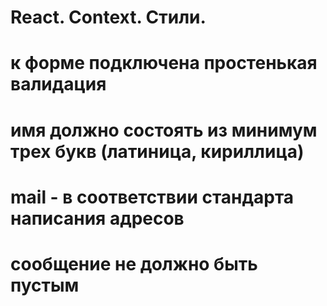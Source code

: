 # React. Context. Стили. 
# к форме подключена простенькая валидация
# имя должно состоять из минимум трех букв (латиница, кириллица)
# mail - в соответствии стандарта написания адресов
# сообщение не должно быть пустым